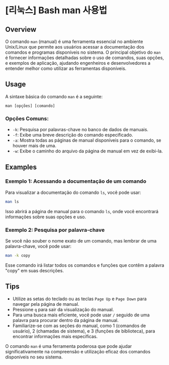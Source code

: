 # [리눅스] Bash man 사용법

## Overview
O comando `man` (manual) é uma ferramenta essencial no ambiente Unix/Linux que permite aos usuários acessar a documentação dos comandos e programas disponíveis no sistema. O principal objetivo do `man` é fornecer informações detalhadas sobre o uso de comandos, suas opções, e exemplos de aplicação, ajudando engenheiros e desenvolvedores a entender melhor como utilizar as ferramentas disponíveis.

## Usage
A sintaxe básica do comando `man` é a seguinte:

```
man [opções] [comando]
```

### Opções Comuns:
- `-k`: Pesquisa por palavras-chave no banco de dados de manuais.
- `-f`: Exibe uma breve descrição do comando especificado.
- `-a`: Mostra todas as páginas de manual disponíveis para o comando, se houver mais de uma.
- `-w`: Exibe o caminho do arquivo da página de manual em vez de exibi-la.

## Examples
### Exemplo 1: Acessando a documentação de um comando
Para visualizar a documentação do comando `ls`, você pode usar:

```bash
man ls
```

Isso abrirá a página de manual para o comando `ls`, onde você encontrará informações sobre suas opções e uso.

### Exemplo 2: Pesquisa por palavra-chave
Se você não souber o nome exato de um comando, mas lembrar de uma palavra-chave, você pode usar:

```bash
man -k copy
```

Esse comando irá listar todos os comandos e funções que contêm a palavra "copy" em suas descrições.

## Tips
- Utilize as setas do teclado ou as teclas `Page Up` e `Page Down` para navegar pela página de manual.
- Pressione `q` para sair da visualização do manual.
- Para uma busca mais eficiente, você pode usar `/` seguido de uma palavra para procurar dentro da página de manual.
- Familiarize-se com as seções do manual, como 1 (comandos de usuário), 2 (chamadas de sistema), e 3 (funções de biblioteca), para encontrar informações mais específicas.

O comando `man` é uma ferramenta poderosa que pode ajudar significativamente na compreensão e utilização eficaz dos comandos disponíveis no seu sistema.